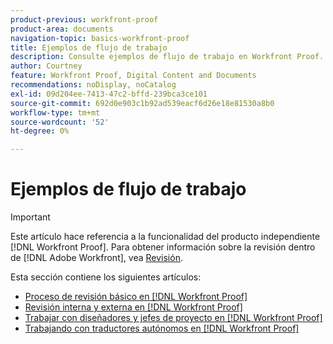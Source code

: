 ```yaml
---
product-previous: workfront-proof
product-area: documents
navigation-topic: basics-workfront-proof
title: Ejemplos de flujo de trabajo
description: Consulte ejemplos de flujo de trabajo en Workfront Proof.
author: Courtney
feature: Workfront Proof, Digital Content and Documents
recommendations: noDisplay, noCatalog
exl-id: 09d204ee-7413-47c2-bffd-239bca3ce101
source-git-commit: 692d0e903c1b92ad539eacf6d26e18e81530a8b0
workflow-type: tm+mt
source-wordcount: '52'
ht-degree: 0%

---
```


# Ejemplos de flujo de trabajo

>[!IMPORTANT]
>
>Este artículo hace referencia a la funcionalidad del producto independiente [!DNL Workfront Proof]. Para obtener información sobre la revisión dentro de [!DNL Adobe Workfront], vea [Revisión](../../../review-and-approve-work/proofing/proofing.md).

Esta sección contiene los siguientes artículos:

* [Proceso de revisión básico en  [!DNL Workfront Proof]](../../../workfront-proof/wp-getstarted/workflow-examples/basic-proof-process.md)
* [Revisión interna y externa en  [!DNL Workfront Proof]](../../../workfront-proof/wp-getstarted/workflow-examples/internal-external-review.md)
* [Trabajar con diseñadores y jefes de proyecto en  [!DNL Workfront Proof]](../../../workfront-proof/wp-getstarted/workflow-examples/work-designers-project-managers.md)
* [Trabajando con traductores autónomos en  [!DNL Workfront Proof]](../../../workfront-proof/wp-getstarted/workflow-examples/work-freelancers.md)
